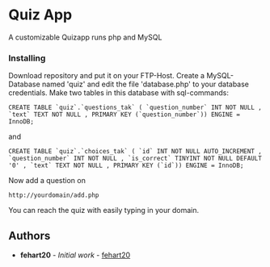 # Quiz App

A customizable Quizapp runs php and MySQL

### Installing

Download repository and put it on your FTP-Host.
Create a MySQL-Database named 'quiz' and edit the file 'database.php' to your database credentials.
Make two tables in this database with sql-commands:

```
CREATE TABLE `quiz`.`questions_tak` ( `question_number` INT NOT NULL , `text` TEXT NOT NULL , PRIMARY KEY (`question_number`)) ENGINE = InnoDB;
```
and
```
CREATE TABLE `quiz`.`choices_tak` ( `id` INT NOT NULL AUTO_INCREMENT , `question_number` INT NOT NULL , `is_correct` TINYINT NOT NULL DEFAULT '0' , `text` TEXT NOT NULL , PRIMARY KEY (`id`)) ENGINE = InnoDB;
```

Now add a question on
```
http://yourdomain/add.php
```

You can reach the quiz with easily typing in your domain.




## Authors

* **fehart20** - *Initial work* - [fehart20](https://github.com/fehart20)




